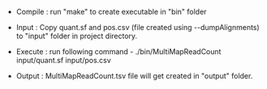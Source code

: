 * Compile : run "make" to create executable in "bin" folder

* Input : Copy quant.sf and pos.csv (file created using --dumpAlignments) to "input" folder in project directory.

* Execute : run following command - 
			./bin/MultiMapReadCount input/quant.sf input/pos.csv

* Output : MultiMapReadCount.tsv file will get created in "output" folder.